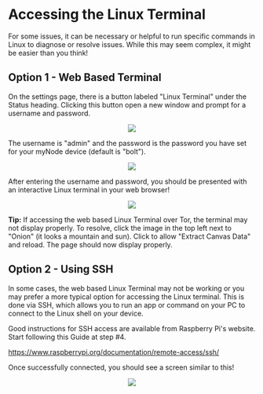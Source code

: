 # Accessing the Linux Terminal

For some issues, it can be necessary or helpful to run specific commands in Linux to diagnose or resolve issues. While this may seem complex, it might be easier than you think!

## Option 1 - Web Based Terminal

On the settings page, there is a button labeled "Linux Terminal" under the Status heading. Clicking this button open a new window and prompt for a username and password.

<center>
  <figure>
    <img src="/images/advanced/terminal1.png">
  </figure>
</center>
    
The username is "admin" and the password is the password you have set for your myNode device (default is "bolt").

<center>
  <figure>
    <img src="/images/advanced/terminal2.png">
  </figure>
</center>

After entering the username and password, you should be presented with an interactive Linux terminal in your web browser!

<center>
  <figure>
    <img src="/images/advanced/terminal3.png">
  </figure>
</center>

**Tip:** If accessing the web based Linux Terminal over Tor,  the terminal may not display properly. To resolve, click the image in the top left next to "Onion" (it looks a mountain and sun). Click to allow "Extract Canvas Data" and reload. The page should now display properly.

## Option 2 - Using SSH

In some cases, the web based Linux Terminal may not be working or you may prefer a more typical option for accessing the Linux terminal. This is done via SSH, which allows you to run an app or command on your PC to connect to the Linux shell on your device.

Good instructions for SSH access are available from Raspberry Pi's website. Start following this Guide at step #4.

<a href="https://www.raspberrypi.org/documentation/remote-access/ssh/" target="_blank">https://www.raspberrypi.org/documentation/remote-access/ssh/</a>

Once successfully connected, you should see a screen similar to this!

<center>
  <figure>
    <img src="/images/advanced/terminal4.png">
  </figure>
</center>